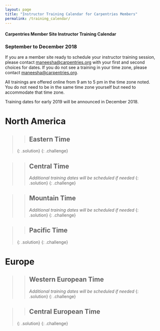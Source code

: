 ```yaml
---
layout: page
title: "Instructor Training Calendar for Carpentries Members"
permalink: /training_calendar/
---
```



<script src="https://www.eventbrite.com/static/widgets/eb_widgets.js"></script>

<script type="text/javascript">
    var exampleCallback = function() {
        console.log('Order complete!');
    };

    window.EBWidgets.createWidget({
        // Required
        widgetType: 'checkout',
        eventId: '50612059031',
        iframeContainerId: 'eventbrite-widget-container-50612059031',

        // Optional
        iframeContainerHeight: 425,  // Widget height in pixels. Defaults to a minimum of 425px if not provided
        onOrderComplete: exampleCallback  // Method called when an order has successfully completed
    });


        window.EBWidgets.createWidget({
        // Required
        widgetType: 'checkout',
        eventId: '50612761131',
        iframeContainerId: 'eventbrite-widget-container-50612761131',

        // Optional
        iframeContainerHeight: 425,  // Widget height in pixels. Defaults to a minimum of 425px if not provided
        onOrderComplete: exampleCallback  // Method called when an order has successfully completed
    });


    window.EBWidgets.createWidget({
        // Required
        widgetType: 'checkout',
        eventId: '50599443297',
        iframeContainerId: 'eventbrite-widget-container-50599443297',

        // Optional
        iframeContainerHeight: 425,  // Widget height in pixels. Defaults to a minimum of 425px if not provided
        onOrderComplete: exampleCallback  // Method called when an order has successfully completed
    });


    window.EBWidgets.createWidget({
        // Required
        widgetType: 'checkout',
        eventId: '50612133253',
        iframeContainerId: 'eventbrite-widget-container-50612133253',

        // Optional
        iframeContainerHeight: 300,  // Widget height in pixels. Defaults to a minimum of 425px if not provided
        onOrderComplete: exampleCallback  // Method called when an order has successfully completed
    });

</script>


#### Carpentries Member Site Instructor Training Calendar
###  September to December 2018


If you are a member site ready to schedule your instructor training session, please contact maneesha@carpentries.org with your first and second choices for dates.  If you do not see a training in your time zone, please contact maneesha@carpentries.org.

All trainings are offered online from 9 am to 5 pm in the time zone noted.  You do not need to be in the same time zone yourself but need to accommodate that time zone. 

Training dates for early 2019 will be announced in December 2018.

# North America



>> ## Eastern Time  
>> <div id="eventbrite-widget-container-50612761131"></div>
>> <div id="eventbrite-widget-container-50599443297"></div>
> {: .solution}
{: .challenge}

>> ## Central Time  
>> *Additional training dates will be scheduled if needed*
> {: .solution}
{: .challenge}

>> ## Mountain Time  
>> *Additional training dates will be scheduled if needed*
> {: .solution}
{: .challenge}

<!-- #### Pacific time -->
>> ## Pacific Time  
>> <div id="eventbrite-widget-container-50612059031"></div>
> {: .solution}
{: .challenge}

# Europe

>> ## Western European Time  
>> *Additional training dates will be scheduled if needed*
> {: .solution}
{: .challenge}



>> ## Central European  Time  
>> <div id="eventbrite-widget-container-50612133253"></div>
> {: .solution}
{: .challenge}



